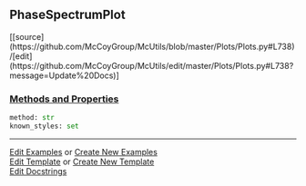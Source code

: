 ## <a id="McUtils.Plots.Plots.PhaseSpectrumPlot">PhaseSpectrumPlot</a> 
<div class="docs-source-link" markdown="1">
[[source](https://github.com/McCoyGroup/McUtils/blob/master/Plots/Plots.py#L738)/[edit](https://github.com/McCoyGroup/McUtils/edit/master/Plots/Plots.py#L738?message=Update%20Docs)]
</div>



<div class="collapsible-section">
 <div class="collapsible-section collapsible-section-header" markdown="1">
 
### <a class="collapse-link" data-toggle="collapse" href="#methods">Methods and Properties</a> <a class="float-right" data-toggle="collapse" href="#methods"><i class="fa fa-chevron-down"></i></a>

 </div>
 <div class="collapsible-section collapsible-section-body collapse" id="methods" markdown="1">

```python
method: str
known_styles: set
```


 </div>
</div>




___

[Edit Examples](https://github.com/McCoyGroup/McUtils/edit/gh-pages/ci/examples/McUtils/Plots/Plots/PhaseSpectrumPlot.md) or 
[Create New Examples](https://github.com/McCoyGroup/McUtils/new/gh-pages/?filename=ci/examples/McUtils/Plots/Plots/PhaseSpectrumPlot.md) <br/>
[Edit Template](https://github.com/McCoyGroup/McUtils/edit/gh-pages/ci/docs/McUtils/Plots/Plots/PhaseSpectrumPlot.md) or 
[Create New Template](https://github.com/McCoyGroup/McUtils/new/gh-pages/?filename=ci/docs/templates/McUtils/Plots/Plots/PhaseSpectrumPlot.md) <br/>
[Edit Docstrings](https://github.com/McCoyGroup/McUtils/edit/master/Plots/Plots.py#L738?message=Update%20Docs)